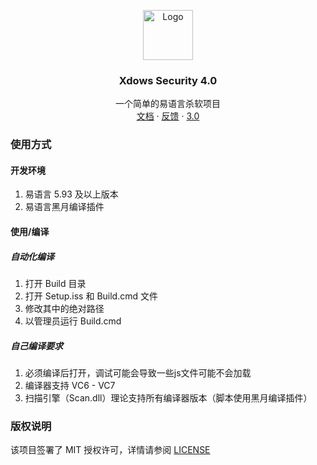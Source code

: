 <p align="center">
  <a href="https://github.com/XTY64XTY12345/Xdows-Security-4">
    <img src="logo.ico" alt="Logo" width="80" height="80">
  </a>

  <h3 align="center">Xdows Security 4.0</h3>
  <p align="center">
    一个简单的易语言杀软项目
    <br />
    <a href="https://xty64xty.netlify.app/zh/Xdows-Security-4/get-started.html">文档</a>
    ·
    <a href="https://github.com/XTY64XTY12345/Xdows-Security-4/issues">反馈</a>
    ·
    <a href="https://github.com/XTY64XTY12345/Xdows-Security">3.0</a>
  </p>

</p>


### 使用方式

#### 开发环境

1. 易语言 5.93 及以上版本
2. 易语言黑月编译插件

#### 使用/编译

##### 自动化编译

1. 打开 Build 目录
2. 打开 Setup.iss 和 Build.cmd 文件
3. 修改其中的绝对路径
4. 以管理员运行 Build.cmd

##### 自己编译要求

1. 必须编译后打开，调试可能会导致一些js文件可能不会加载
2. 编译器支持 VC6 - VC7
3. 扫描引擎（Scan.dll）理论支持所有编译器版本（脚本使用黑月编译插件）

### 版权说明

该项目签署了 MIT 授权许可，详情请参阅 [LICENSE](LICENSE)
